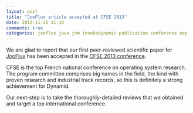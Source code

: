 ```yaml
---
layout: post
title: "JooFlux article accepted at CFSE 2013"
date: 2012-11-21 11:10
comments: true
categories: jooflux java jvm invokedynamic publication conference aop
---
```


We are glad to report that our first peer-reviewed scientific paper
for [JooFlux](http://github.com/dynamid/jooflux) has been accepted
in the [CFSE 2013 conference](http://compas2013.inrialpes.fr).

CFSE is the top French national conference on operating system research. The program committee
comprises big names in the field, the kind with proven research and industrial track records, so
this is definitely a strong achievement for Dynamid.

Our next-step is to take the thoroughly-detailed reviews that we obtained and target a top
international conference.

